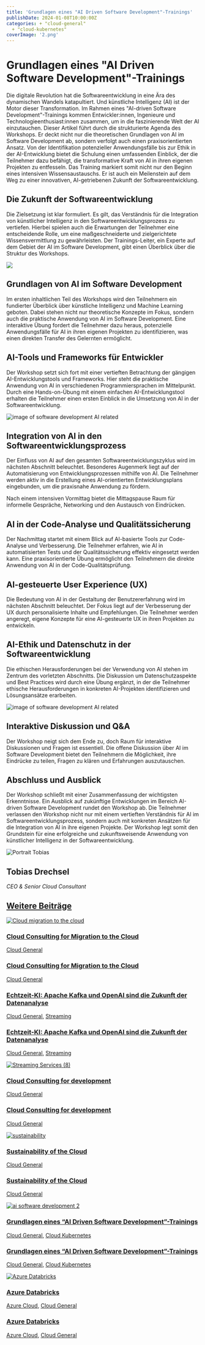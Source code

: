 ```yaml
---
title: 'Grundlagen eines "AI Driven Software Development"-Trainings'
publishDate: 2024-01-08T10:00:00Z
categories: + "cloud-general"
  + "cloud-kubernetes"
coverImage: '2.png'
---
```


# Grundlagen eines "AI Driven Software Development"-Trainings

Die digitale Revolution hat die Softwareentwicklung in eine Ära des dynamischen Wandels katapultiert. Und künstliche Intelligenz (AI) ist der Motor dieser Transformation. Im Rahmen eines "AI-driven Software Development"-Trainings kommen Entwickler:innen, Ingenieure und Technologieenthusiast:innen zusammen, um in die faszinierende Welt der AI einzutauchen. Dieser Artikel führt durch die strukturierte Agenda des Workshops. Er deckt nicht nur die theoretischen Grundlagen von AI im Software Development ab, sondern verfolgt auch einen praxisorientierten Ansatz. Von der Identifikation potenzieller Anwendungsfälle bis zur Ethik in der AI-Entwicklung bietet die Schulung einen umfassenden Einblick, der die Teilnehmer dazu befähigt, die transformative Kraft von AI in ihren eigenen Projekten zu entfesseln. Das Training markiert somit nicht nur den Beginn eines intensiven Wissensaustauschs. Er ist auch ein Meilenstein auf dem Weg zu einer innovativen, AI-getriebenen Zukunft der Softwareentwicklung.

## Die Zukunft der Softwareentwicklung

Die Zielsetzung ist klar formuliert. Es gilt, das Verständnis für die Integration von künstlicher Intelligenz in den Softwareentwicklungsprozess zu vertiefen. Hierbei spielen auch die Erwartungen der Teilnehmer eine entscheidende Rolle, um eine maßgeschneiderte und zielgerichtete Wissensvermittlung zu gewährleisten. Der Trainings-Leiter, ein Experte auf dem Gebiet der AI im Software Development, gibt einen Überblick über die Struktur des Workshops.

[![](images/AI-Software-artikel-bilder-post-1-1024x683.png)](https://thinkport.digital/ai-driven-software-development/)

## Grundlagen von AI im Software Development

Im ersten inhaltlichen Teil des Workshops wird den Teilnehmern ein fundierter Überblick über künstliche Intelligenz und Machine Learning geboten. Dabei stehen nicht nur theoretische Konzepte im Fokus, sondern auch die praktische Anwendung von AI im Software Development. Eine interaktive Übung fordert die Teilnehmer dazu heraus, potenzielle Anwendungsfälle für AI in ihren eigenen Projekten zu identifizieren, was einen direkten Transfer des Gelernten ermöglicht.

## AI-Tools und Frameworks für Entwickler

Der Workshop setzt sich fort mit einer vertieften Betrachtung der gängigen AI-Entwicklungstools und Frameworks. Hier steht die praktische Anwendung von AI in verschiedenen Programmiersprachen im Mittelpunkt. Durch eine Hands-on-Übung mit einem einfachen AI-Entwicklungstool erhalten die Teilnehmer einen ersten Einblick in die Umsetzung von AI in der Softwareentwicklung.

![image of software development AI related](images/2-1024x683.png)

## Integration von AI in den Softwareentwicklungsprozess

Der Einfluss von AI auf den gesamten Softwareentwicklungszyklus wird im nächsten Abschnitt beleuchtet. Besonderes Augenmerk liegt auf der Automatisierung von Entwicklungsprozessen mithilfe von AI. Die Teilnehmer werden aktiv in die Erstellung eines AI-orientierten Entwicklungsplans eingebunden, um die praxisnahe Anwendung zu fördern.

Nach einem intensiven Vormittag bietet die Mittagspause Raum für informelle Gespräche, Networking und den Austausch von Eindrücken.

## AI in der Code-Analyse und Qualitätssicherung

Der Nachmittag startet mit einem Blick auf AI-basierte Tools zur Code-Analyse und Verbesserung. Die Teilnehmer erfahren, wie AI in automatisierten Tests und der Qualitätssicherung effektiv eingesetzt werden kann. Eine praxisorientierte Übung ermöglicht den Teilnehmern die direkte Anwendung von AI in der Code-Qualitätsprüfung.

## AI-gesteuerte User Experience (UX)

Die Bedeutung von AI in der Gestaltung der Benutzererfahrung wird im nächsten Abschnitt beleuchtet. Der Fokus liegt auf der Verbesserung der UX durch personalisierte Inhalte und Empfehlungen. Die Teilnehmer werden angeregt, eigene Konzepte für eine AI-gesteuerte UX in ihren Projekten zu entwickeln.

## AI-Ethik und Datenschutz in der Softwareentwicklung

Die ethischen Herausforderungen bei der Verwendung von AI stehen im Zentrum des vorletzten Abschnitts. Die Diskussion um Datenschutzaspekte und Best Practices wird durch eine Übung ergänzt, in der die Teilnehmer ethische Herausforderungen in konkreten AI-Projekten identifizieren und Lösungsansätze erarbeiten.

![image of software development AI related](images/3-1024x683.png)

## Interaktive Diskussion und Q&A

Der Workshop neigt sich dem Ende zu, doch Raum für interaktive Diskussionen und Fragen ist essentiell. Die offene Diskussion über AI im Software Development bietet den Teilnehmern die Möglichkeit, ihre Eindrücke zu teilen, Fragen zu klären und Erfahrungen auszutauschen.

## Abschluss und Ausblick

Der Workshop schließt mit einer Zusammenfassung der wichtigsten Erkenntnisse. Ein Ausblick auf zukünftige Entwicklungen im Bereich AI-driven Software Development rundet den Workshop ab. Die Teilnehmer verlassen den Workshop nicht nur mit einem vertieften Verständnis für AI im Softwareentwicklungsprozess, sondern auch mit konkreten Ansätzen für die Integration von AI in ihre eigenen Projekte. Der Workshop legt somit den Grundstein für eine erfolgreiche und zukunftsweisende Anwendung von künstlicher Intelligenz in der Softwareentwicklung.

![Portrait Tobias](images/AnyConv.com__Tobi-300x300.png)

## Tobias Drechsel

_CEO & Senior Cloud Consultant_

[](https://de.linkedin.com/in/tobias-drechsel-ba1319b6)

## [Weitere Beiträge](https://thinkport.digital/blog)

[![Cloud migration to the cloud](images/Streaming-Services-3.png 'Eine Person läuft mit einem Getränkebecher und einem Koffer in der anderen Hand einen gepflasterten Weg entlang. Davor der Schriftzug Migration to the Cloud - Cloud Readiness Assessment -.')](https://thinkport.digital/cloud-consulting-for-migration-to-the-cloud/)

### [Cloud Consulting for Migration to the Cloud](https://thinkport.digital/cloud-consulting-for-migration-to-the-cloud/ 'Cloud Consulting for Migration to the Cloud')

[Cloud General](https://thinkport.digital/category/cloud-general/)

### [Cloud Consulting for Migration to the Cloud](https://thinkport.digital/cloud-consulting-for-migration-to-the-cloud/ 'Cloud Consulting for Migration to the Cloud')

[Cloud General](https://thinkport.digital/category/cloud-general/)

### [Echtzeit-KI: Apache Kafka und OpenAI sind die Zukunft der Datenanalyse](https://thinkport.digital/kafka-und-openai-zukunft-der-datenanalyse/ 'Echtzeit-KI: Apache Kafka und OpenAI sind die Zukunft der Datenanalyse')

[Cloud General](https://thinkport.digital/category/cloud-general/), [Streaming](https://thinkport.digital/category/streaming/)

### [Echtzeit-KI: Apache Kafka und OpenAI sind die Zukunft der Datenanalyse](https://thinkport.digital/kafka-und-openai-zukunft-der-datenanalyse/ 'Echtzeit-KI: Apache Kafka und OpenAI sind die Zukunft der Datenanalyse')

[Cloud General](https://thinkport.digital/category/cloud-general/), [Streaming](https://thinkport.digital/category/streaming/)

[![Streaming Services (8)](images/Streaming-Services-8.png 'Streaming Services (8)')](https://thinkport.digital/cloud-consulting-for-development/)

### [Cloud Consulting for development](https://thinkport.digital/cloud-consulting-for-development/ 'Cloud Consulting for development')

[Cloud General](https://thinkport.digital/category/cloud-general/)

### [Cloud Consulting for development](https://thinkport.digital/cloud-consulting-for-development/ 'Cloud Consulting for development')

[Cloud General](https://thinkport.digital/category/cloud-general/)

[![sustainability](images/sustainability-1-1024x696.png 'thinkport cloud picture')](https://thinkport.digital/sustainability-of-the-cloud/)

### [Sustainability of the Cloud](https://thinkport.digital/sustainability-of-the-cloud/ 'Sustainability of the Cloud')

[Cloud General](https://thinkport.digital/category/cloud-general/)

### [Sustainability of the Cloud](https://thinkport.digital/sustainability-of-the-cloud/ 'Sustainability of the Cloud')

[Cloud General](https://thinkport.digital/category/cloud-general/)

[![ai software development 2](images/2-1024x683.png 'image of software development AI related')](https://thinkport.digital/grundlagen-eines-ai-driven-software-development-trainings/)

### [Grundlagen eines “AI Driven Software Development”-Trainings](https://thinkport.digital/grundlagen-eines-ai-driven-software-development-trainings/ 'Grundlagen eines “AI Driven Software Development”-Trainings')

[Cloud General](https://thinkport.digital/category/cloud-general/), [Cloud Kubernetes](https://thinkport.digital/category/cloud-kubernetes/)

### [Grundlagen eines “AI Driven Software Development”-Trainings](https://thinkport.digital/grundlagen-eines-ai-driven-software-development-trainings/ 'Grundlagen eines “AI Driven Software Development”-Trainings')

[Cloud General](https://thinkport.digital/category/cloud-general/), [Cloud Kubernetes](https://thinkport.digital/category/cloud-kubernetes/)

[![Azure Databricks](images/Azure-Databricks-2.png 'Auf der Abbildung sind die zwei Logos von Azure und Databricks zu sehen')](https://thinkport.digital/azure-databricks/)

### [Azure Databricks](https://thinkport.digital/azure-databricks/ 'Azure Databricks')

[Azure Cloud](https://thinkport.digital/category/azure-cloud/), [Cloud General](https://thinkport.digital/category/cloud-general/)

### [Azure Databricks](https://thinkport.digital/azure-databricks/ 'Azure Databricks')

[Azure Cloud](https://thinkport.digital/category/azure-cloud/), [Cloud General](https://thinkport.digital/category/cloud-general/)
